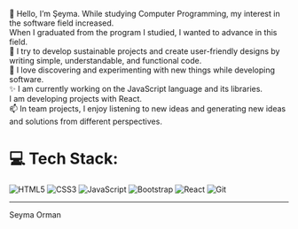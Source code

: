 👋 Hello, I’m Şeyma. While studying Computer Programming, my interest in the software field increased. <br>
When I graduated from the program I studied, I wanted to advance in this field.<br>
👀 I try to develop sustainable projects and create user-friendly designs by writing simple, understandable, and functional code.<br>
🌱 I love discovering and experimenting with new things while developing software.<br>
✨ I am currently working on the JavaScript language and its libraries.<br>
I am developing projects with React.<br>
📫 In team projects, I enjoy listening to new ideas and generating new ideas and solutions from different perspectives.<br>

# 💻 Tech Stack:
![HTML5](https://img.shields.io/badge/html5-%23E34F26.svg?style=for-the-badge&logo=html5&logoColor=white) ![CSS3](https://img.shields.io/badge/css3-%231572B6.svg?style=for-the-badge&logo=css3&logoColor=white) ![JavaScript](https://img.shields.io/badge/javascript-%23323330.svg?style=for-the-badge&logo=javascript&logoColor=%23F7DF1E) ![Bootstrap](https://img.shields.io/badge/bootstrap-%238511FA.svg?style=for-the-badge&logo=bootstrap&logoColor=white) ![React](https://img.shields.io/badge/react-%2320232a.svg?style=for-the-badge&logo=react&logoColor=%2361DAFB) ![Git](https://img.shields.io/badge/git-%23F05033.svg?style=for-the-badge&logo=git&logoColor=white)

---
Seyma Orman
